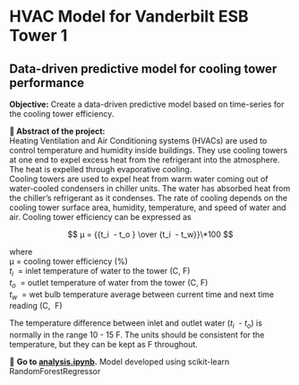 # HVAC Model for Vanderbilt ESB Tower 1

<h2> Data-driven predictive model for cooling tower performance </h2>

**Objective:** Create a data-driven predictive model based on time-series for the cooling tower efficiency. <br/>

**:pushpin: Abstract of the project:**</br>
Heating Ventilation and Air Conditioning systems (HVACs) are used to control temperature and humidity inside buildings. They use cooling towers at one end to expel excess heat from the refrigerant into the atmosphere. The heat is expelled through evaporative cooling. <br/>
Cooling towers are used to expel heat from warm water coming out of water-cooled condensers in chiller units. The water has absorbed heat from the chiller’s refrigerant as it condenses. The rate of cooling depends on the cooling tower surface area, humidity, temperature, and speed of water and air. Cooling tower efficiency can be expressed as

$$ μ = {{t_i  - t_o } \over {t_i  - t_w}}\*100 $$

where <br/>
μ = cooling tower efficiency (%) <br/>
$t_i$  = inlet temperature of water to the tower (C, F) <br/>
$t_o$  = outlet temperature of water from the tower (C, F) <br/>
$t_w$  = wet bulb temperature average between current time and next time reading (C,  F) <br/>

The temperature difference between inlet and outlet water ($t_i$  - $t_o$) is normally in the range 10 - 15 F. The units should be consistent for the temperature, but they can be kept as F throughout.

:flashlight: **Go to [analysis.ipynb](analysis.ipynb).**
Model developed using scikit-learn RandomForestRegressor
